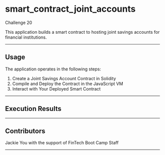 # smart_contract_joint_accounts
Challenge 20

This application builds a smart contract to hosting joint savings accounts for financial institutions.

---

## Usage

The application operates in the following steps:

1. Create a Joint Savings Account Contract in Solidity
2. Compile and Deploy the Contract in the JavaScript VM
3. Interact with Your Deployed Smart Contract

---

## Execution Results


---

## Contributors

Jackie You with the support of FinTech Boot Camp Staff

---